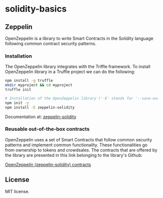 # solidity-basics

## Zeppelin

OpenZeppelin is a library to write Smart Contracts in the Solidity language
following common contract security patterns.

### Installation

The OpenZeppelin library integrates with the Triffle framework.
To install OpenZeppelin library in a Truffle project we can do the following:

```bash
npm install -g truffle
mkdir myproject && cd myproject
truffle init

# Installation of the OpenZeppelin library ('-E' stands for '--save-exact'):
npm init -y
npm install -E zeppelin-solidity
```

Documentation at: [zeppelin-solidity](https://github.com/OpenZeppelin/zeppelin-solidity)

### Reusable out-of-the-box contracts

OpenZeppelin uses a set of Smart Contracts that follow common security patterns
and implement common functionality. These functionalities go from ownership
to tokens and crowdsales. The contracts that are offered by the library are presented
in this link belonging to the library's Github:

[OpenZeppelin (zeppelin-solidity) contracts](https://github.com/OpenZeppelin/zeppelin-solidity/tree/master/contracts)

## License

MIT license.
